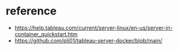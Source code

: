 # reference
* https://help.tableau.com/current/server-linux/en-us/server-in-container_quickstart.htm
* https://github.com/pli01/tableau-server-docker/blob/main/


